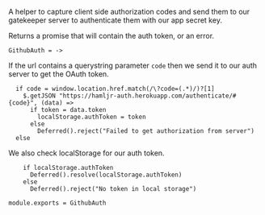 A helper to capture client side authorization codes and send them to our gatekeeper
server to authenticate them with our app secret key.

Returns a promise that will contain the auth token, or an error.

    GithubAuth = ->

If the url contains a querystring parameter `code` then we send it to our auth
server to get the OAuth token.

      if code = window.location.href.match(/\?code=(.*)/)?[1]
        $.getJSON "https://hamljr-auth.herokuapp.com/authenticate/#{code}", (data) =>
          if token = data.token
            localStorage.authToken = token
          else
            Deferred().reject("Failed to get authorization from server")
      else

We also check localStorage for our auth token.

        if localStorage.authToken
          Deferred().resolve(localStorage.authToken)
        else
          Deferred().reject("No token in local storage")

    module.exports = GithubAuth
